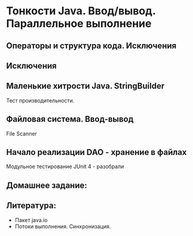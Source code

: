 ﻿Тонкости Java. Ввод/вывод. Параллельное выполнение
==================================================

Операторы и структура кода. Исключения
--------------------------------------

Исключения
----------

Маленькие хитрости Java. StringBuilder
--------------------------------------
Тест производительности.

Файловая система. Ввод-вывод
----------------------------
File
Scanner

Начало реализации DAO - хранение в файлах
-----------------------------------------
 
Модульное тестирование JUnit 4 - разобрали

Домашнее задание: 
-----------------

Литература: 
-----------
* Пакет java.io
* Потоки выполнения. Синхронизация.